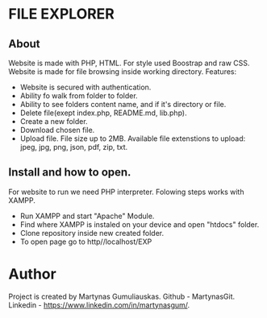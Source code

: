 # FILE EXPLORER

## About

Website is made with PHP, HTML.
For style used Boostrap and raw CSS.
Website is made for file browsing inside working directory.
Features:
- Website is secured with authentication.
- Ability fo walk from folder to folder.
- Ability to see folders content name, and if it's directory or file.
- Delete file(exept index.php, README.md, lib.php).
- Create a new folder.
- Download chosen file.
- Upload file. File size up to 2MB. Available file extenstions to upload: jpeg, jpg, png, json, pdf, zip, txt.

## Install and how to open.

For website to run we need PHP interpreter.
Folowing steps works with XAMPP.
- Run XAMPP and start "Apache" Module.
- Find where XAMPP is instaled on your device and open "htdocs" folder.
- Clone repository inside new created folder.
- To open page go to http//localhost/EXP

# Author
Project is created by Martynas Gumuliauskas. 
Github - MartynasGit.
Linkedin - https://www.linkedin.com/in/martynasgum/.